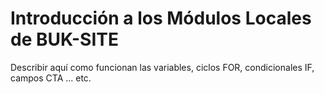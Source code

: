 # Introducción a los Módulos Locales de BUK-SITE

Describir aquí como funcionan las variables, ciclos FOR, condicionales IF, campos CTA ... etc.
